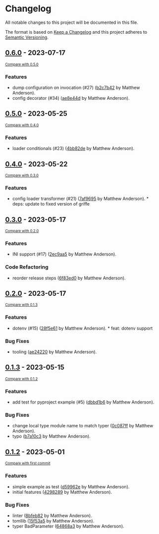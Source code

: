 # Changelog

All notable changes to this project will be documented in this file.

The format is based on [Keep a Changelog](http://keepachangelog.com/en/1.0.0/)
and this project adheres to [Semantic Versioning](http://semver.org/spec/v2.0.0.html).

<!-- insertion marker -->
## [0.6.0](https://github.com/maxb2/typer-config/releases/tag/0.6.0) - 2023-07-17

<small>[Compare with 0.5.0](https://github.com/maxb2/typer-config/compare/0.5.0...0.6.0)</small>

### Features

- dump configuration on invocation (#27) ([b2c7b42](https://github.com/maxb2/typer-config/commit/b2c7b423d2cfc334cc9264544ed62256734acf7a) by Matthew Anderson).
- config decorator (#34) ([ae8e44d](https://github.com/maxb2/typer-config/commit/ae8e44df68c0ccf24be42af598050278f1d79737) by Matthew Anderson).

## [0.5.0](https://github.com/maxb2/typer-config/releases/tag/0.5.0) - 2023-05-25

<small>[Compare with 0.4.0](https://github.com/maxb2/typer-config/compare/0.4.0...0.5.0)</small>

### Features

- loader conditionals (#23) ([4bb82de](https://github.com/maxb2/typer-config/commit/4bb82de3a9d1e355a0eb0048d10d4246d57a5c22) by Matthew Anderson).

## [0.4.0](https://github.com/maxb2/typer-config/releases/tag/0.4.0) - 2023-05-22

<small>[Compare with 0.3.0](https://github.com/maxb2/typer-config/compare/0.3.0...0.4.0)</small>

### Features

- config loader transformer (#21) ([7af9695](https://github.com/maxb2/typer-config/commit/7af96956b7e1e0170cd5a8a0d7c5076f76f53aa0) by Matthew Anderson). * deps: update to fixed version of griffe

## [0.3.0](https://github.com/maxb2/typer-config/releases/tag/0.3.0) - 2023-05-17

<small>[Compare with 0.2.0](https://github.com/maxb2/typer-config/compare/0.2.0...0.3.0)</small>

### Features

- INI support (#17) ([2ec9aa5](https://github.com/maxb2/typer-config/commit/2ec9aa5dbacb5d4f08ccaffb0b2d80d492355fef) by Matthew Anderson).

### Code Refactoring

- reorder release steps ([6f83ed0](https://github.com/maxb2/typer-config/commit/6f83ed0192447fb2c477d31f6006c1ce71b6da25) by Matthew Anderson).

## [0.2.0](https://github.com/maxb2/typer-config/releases/tag/0.2.0) - 2023-05-17

<small>[Compare with 0.1.3](https://github.com/maxb2/typer-config/compare/0.1.3...0.2.0)</small>

### Features

- dotenv (#15) ([28f5e61](https://github.com/maxb2/typer-config/commit/28f5e611a9885693ac3c7c156095b5f6fd3ac7e7) by Matthew Anderson). * feat: dotenv support

### Bug Fixes

- tooling ([ae24220](https://github.com/maxb2/typer-config/commit/ae242202635cc02e1a4aa7e7258ee2e78886c22b) by Matthew Anderson).

## [0.1.3](https://github.com/maxb2/typer-config/releases/tag/0.1.3) - 2023-05-15

<small>[Compare with 0.1.2](https://github.com/maxb2/typer-config/compare/0.1.2...0.1.3)</small>

### Features

- add test for pyproject example (#5) ([dbbd1b6](https://github.com/maxb2/typer-config/commit/dbbd1b6fcb0154b8455309fb642543a4d12b4c6a) by Matthew Anderson).

### Bug Fixes

- change local type module name to match typer ([0c087ff](https://github.com/maxb2/typer-config/commit/0c087ff29922215ba2d5060b9e19f54b5450dfdb) by Matthew Anderson).
- typo ([b7a10c3](https://github.com/maxb2/typer-config/commit/b7a10c3bd035974153a94d0bdd2dd64a9f76fe18) by Matthew Anderson).

## [0.1.2](https://github.com/maxb2/typer-config/releases/tag/0.1.2) - 2023-05-01

<small>[Compare with first commit](https://github.com/maxb2/typer-config/compare/04821fd8f76abb5309e10d2602227d05098d86e3...0.1.2)</small>

### Features

- simple example as test ([d59962e](https://github.com/maxb2/typer-config/commit/d59962e24cdbe50db6eb632bbb5ca49922955639) by Matthew Anderson).
- initial features ([4298289](https://github.com/maxb2/typer-config/commit/4298289ac4ff041e5481d837f3ab38a00f052707) by Matthew Anderson).

### Bug Fixes

- linter ([8bfeb82](https://github.com/maxb2/typer-config/commit/8bfeb822906302c1021d5979404ed644284a87be) by Matthew Anderson).
- tomllib ([15f53a5](https://github.com/maxb2/typer-config/commit/15f53a5c6d9a90d99a7c17f020269177bd799ac3) by Matthew Anderson).
- typer BadParameter ([64868a3](https://github.com/maxb2/typer-config/commit/64868a33a6bb6a5833c40a02c6e2771b10a16cbc) by Matthew Anderson).
